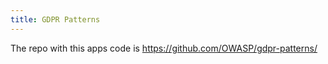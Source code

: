 ```yaml
---
title: GDPR Patterns
---
```



The repo with this apps code is https://github.com/OWASP/gdpr-patterns/

